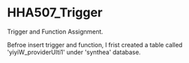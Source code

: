 # HHA507_Trigger
Trigger and Function Assignment.

Befroe insert trigger and function, I frist created a table called 'yiyiW_providerUlti1' under 'synthea' database. 
